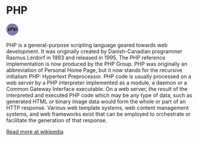 # PHP

![PHP](./PHP.png)

PHP is a general-purpose scripting language geared towards web development. It was originally created by Danish-Canadian programmer Rasmus Lerdorf in 1993 and released in 1995. The PHP reference implementation is now produced by the PHP Group. PHP was originally an abbreviation of Personal Home Page, but it now stands for the recursive initialism PHP: Hypertext Preprocessor. PHP code is usually processed on a web server by a PHP interpreter implemented as a module, a daemon or a Common Gateway Interface executable. On a web server, the result of the interpreted and executed PHP code which may be any type of data, such as generated HTML or binary image data would form the whole or part of an HTTP response. Various web template systems, web content management systems, and web frameworks exist that can be employed to orchestrate or facilitate the generation of that response.

 [Read more at wikipedia](https://en.wikipedia.org/wiki/PHP)